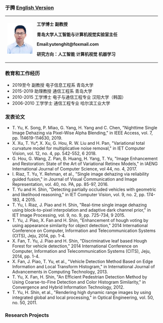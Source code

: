 ### 于腾 <a href="/index.html">English Version</a>
<table border="0">
  <tr>
    <td width="18%">
      <img src="/yt.jpg" width="100%">     
    </td>
    <td width="75%">
      <p><b>工学博士 副教授</b></p>
      <p><b>青岛大学人工智能与计算机视觉实验室主任</b></p>
      <p><b>Email:yutenghit@foxmail.com</b></p>
      <p><b>研究方向：人工智能 计算机视觉 机器学习</b></p>
    </td>
  </tr>
</table>

### 教育和工作经历

- 2019至今 副教授 电子信息工程系 青岛大学
- 2015-2019 助理教授 通信工程系 青岛大学
- 2010-2015 工学博士 电子与通信工程专业 汉阳大学（韩国）
- 2006-2010 工学学士 通信工程专业 哈尔滨工业大学


### 发表论文

- T. Yu, K. Song, P. Miao, G. Yang, H. Yang and C. Chen, "Nighttime Single Image Dehazing via Pixel-Wise Alpha Blending," in IEEE Access, vol. 7, pp. 114619-114630, 2019.
- X. Xu, T. Yu*, X. Xu, G. Hou, R. W. Liu and H. Pan, "Variational total curvature model for multiplicative noise removal," in IET Computer Vision, vol. 12, no. 4, pp. 542-552, 6 2018.
- G. Hou, G. Wang, Z. Pan, B. Huang, H. Yang, T. Yu, "Image Enhancement and Restoration: State of the Art of Variational Retinex Models," in IAENG International Journal of Computer Science, vol 44, no. 4, 2017.
- I. Riaz, T. Yu, Y. Rehman, et al., "Single image dehazing via reliability guided fusion," in Journal of Visual Communication and Image Representation, vol. 40, no. PA, pp. 85-97, 2016.
- T. Yu and H. Shin, "Detecting partially occluded vehicles with geometric and likelihood reasoning," in IET Computer Vision, vol. 9, no. 2, pp. 174-183, 4 2015.
- T. Yu, I. Riaz, J. Piao and H. Shin, "Real-time single image dehazing using block-to-pixel interpolation and adaptive dark channel prior," in IET Image Processing, vol. 9, no. 9, pp. 725-734, 9 2015.
- T. Yu, J. Piao, X. Fan and H. Shin, "Enhancement of hough voting by using appearance similarity for object detection," 2014 International Conference on Computer, Information and Telecommunication Systems (CITS), Jeju, 2014, pp. 1-4.
- X. Fan, T. Yu, J. Piao and H. Shin, "Discriminative leaf based Hough Forest for vehicle detection," 2014 International Conference on Computer, Information and Telecommunication Systems (CITS), Jeju, 2014, pp. 1-4.
- X. Fan, J. Piao, T. Yu, et al., "Vehicle Detection Method Based on Edge Information and Local Transform Histogram," in International Journal of Advancements in Computing Technology, 2013.
- T. Yu,  X. Fan, H. Shin, "An Efficient Pedestrian Detection Method by Using Coarse-to-Fine Detection and Color Histogram Similarity," in Convergence and Hybrid Information Technology, 2012.
- T. Yu, H. Shin, et al., "Rendering high dynamic range images by using integrated global and local processing," in Optical Engineering, vol. 50, no. 50, 2011.




### Research Projects


